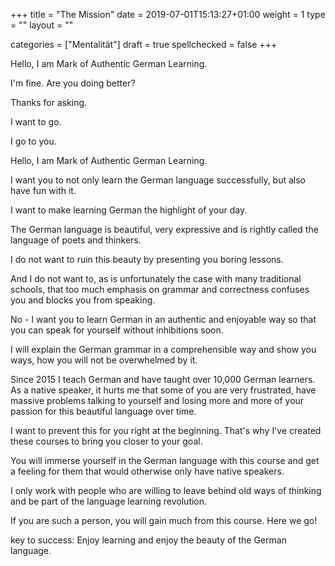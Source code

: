 +++
title = "The Mission"
date =  2019-07-01T15:13:27+01:00
weight = 1
type = ""
layout = ""

categories = ["Mentalität"]
draft = true
spellchecked = false
+++

Hello, I am Mark of Authentic German Learning.

I'm fine. Are you doing better?

Thanks for asking.

I want to go.

I go to you.




Hello, I am Mark of Authentic German Learning.

I want you to not only learn the German language successfully, but also have fun with it.

I want to make learning German the highlight of your day.

The German language is beautiful, very expressive and is rightly called the language of poets and thinkers.

I do not want to ruin this beauty by presenting you boring lessons.

And I do not want to, as is unfortunately the case with many traditional schools, that too much emphasis on grammar and correctness confuses you and blocks you from speaking.

No - I want you to learn German in an authentic and enjoyable way so that you can speak for yourself without inhibitions soon.

I will explain the German grammar in a comprehensible way and show you ways, how you will not be overwhelmed by it.

Since 2015 I teach German and have taught over 10,000 German learners. As a native speaker, it hurts me that some of you are very frustrated, have massive problems talking to yourself and losing more and more of your passion for this beautiful language over time.

I want to prevent this for you right at the beginning. That's why I've created these courses to bring you closer to your goal.

You will immerse yourself in the German language with this course and get a feeling for them that would otherwise only have native speakers.

I only work with people who are willing to leave behind old ways of thinking and be part of the language learning revolution.

If you are such a person, you will gain much from this course.
Here we go!

<!-- # key --> key to success: Enjoy learning and enjoy the beauty of the German language.

